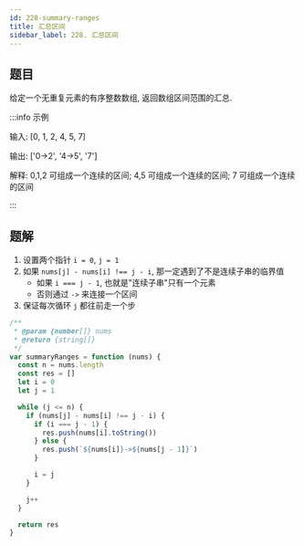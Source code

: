 ```yaml
---
id: 228-summary-ranges
title: 汇总区间
sidebar_label: 228. 汇总区间
---
```


## 题目

给定一个无重复元素的有序整数数组, 返回数组区间范围的汇总.

:::info 示例

输入: [0, 1, 2, 4, 5, 7]

输出: ['0->2', '4->5', '7']

解释: 0,1,2 可组成一个连续的区间; 4,5 可组成一个连续的区间; 7 可组成一个连续的区间

:::

## 题解

1. 设置两个指针 `i = 0`, `j = 1`
2. 如果 `nums[j] - nums[i] !== j - i`, 那一定遇到了不是连续子串的临界值
   - 如果 `i === j - 1`, 也就是"连续子串"只有一个元素
   - 否则通过 `->` 来连接一个区间
3. 保证每次循环 `j` 都往前走一个步

```ts
/**
 * @param {number[]} nums
 * @return {string[]}
 */
var summaryRanges = function (nums) {
  const n = nums.length
  const res = []
  let i = 0
  let j = 1

  while (j <= n) {
    if (nums[j] - nums[i] !== j - i) {
      if (i === j - 1) {
        res.push(nums[i].toString())
      } else {
        res.push(`${nums[i]}->${nums[j - 1]}`)
      }

      i = j
    }

    j++
  }

  return res
}
```
